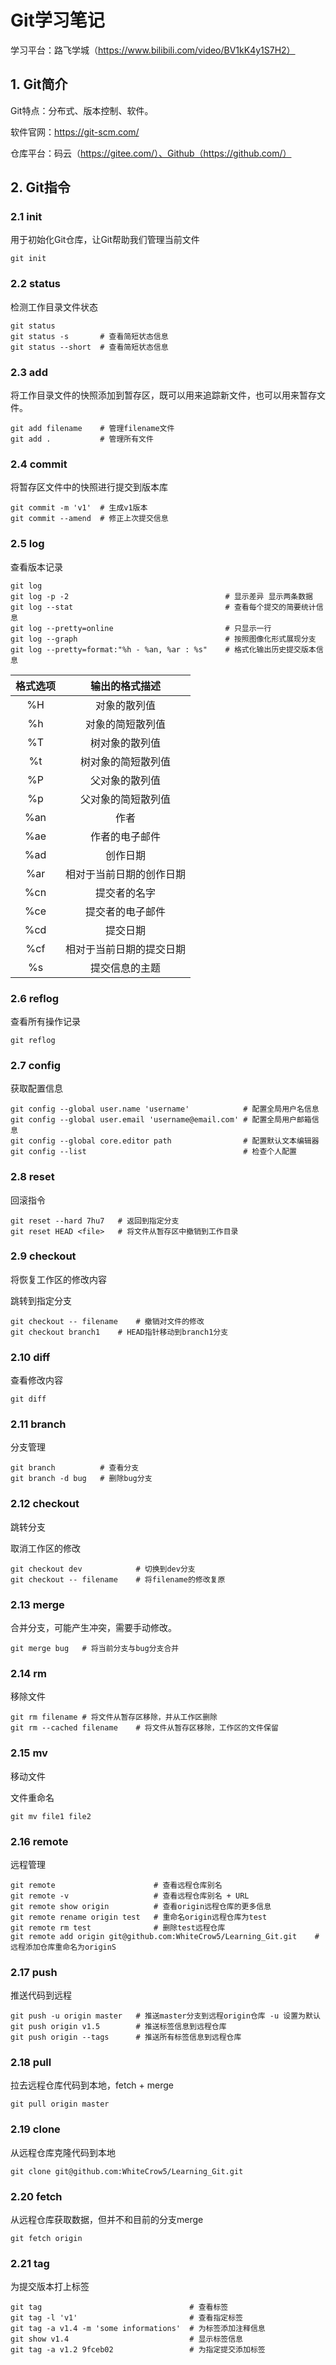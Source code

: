 # Git学习笔记

学习平台：路飞学城（https://www.bilibili.com/video/BV1kK4y1S7H2）

## 1. Git简介

Git特点：分布式、版本控制、软件。

软件官网：https://git-scm.com/

仓库平台：码云（https://gitee.com/）、Github（https://github.com/）



## 2. Git指令

### 2.1 init

用于初始化Git仓库，让Git帮助我们管理当前文件

```shell
git init
```



### 2.2 status

检测工作目录文件状态

```shell
git status
git status -s		# 查看简短状态信息
git status --short	# 查看简短状态信息
```



### 2.3 add

将工作目录文件的快照添加到暂存区，既可以用来追踪新文件，也可以用来暂存文件。

```shell
git add filename	# 管理filename文件
git add .			# 管理所有文件
```



### 2.4 commit

将暂存区文件中的快照进行提交到版本库

```shell
git commit -m 'v1'	# 生成v1版本
git commit --amend	# 修正上次提交信息

```



### 2.5 log

查看版本记录

```shell
git log
git log -p -2									# 显示差异 显示两条数据
git log --stat									# 查看每个提交的简要统计信息
git log --pretty=online							# 只显示一行
git log --graph									# 按照图像化形式展现分支
git log --pretty=format:"%h - %an, %ar : %s"	# 格式化输出历史提交版本信息
```

| 格式选项 |      输出的格式描述      |
| :------: | :----------------------: |
|    %H    |       对象的散列值       |
|    %h    |     对象的简短散列值     |
|    %T    |      树对象的散列值      |
|    %t    |    树对象的简短散列值    |
|    %P    |      父对象的散列值      |
|    %p    |    父对象的简短散列值    |
|   %an    |           作者           |
|   %ae    |      作者的电子邮件      |
|   %ad    |         创作日期         |
|   %ar    | 相对于当前日期的创作日期 |
|   %cn    |       提交者的名字       |
|   %ce    |     提交者的电子邮件     |
|   %cd    |         提交日期         |
|   %cf    | 相对于当前日期的提交日期 |
|    %s    |      提交信息的主题      |



### 2.6 reflog

查看所有操作记录

```
git reflog
```



### 2.7 config

获取配置信息

```shell
git config --global user.name 'username'			# 配置全局用户名信息
git config --global user.email 'username@email.com'	# 配置全局用户邮箱信息
git config --global core.editor path				# 配置默认文本编辑器
git config --list									# 检查个人配置
```



### 2.8 reset

回滚指令

```shell
git reset --hard 7hu7	# 返回到指定分支
git reset HEAD <file>	# 将文件从暂存区中撤销到工作目录
```



### 2.9 checkout

将恢复工作区的修改内容

跳转到指定分支

```shell
git checkout -- filename	# 撤销对文件的修改
git checkout branch1	# HEAD指针移动到branch1分支
```



### 2.10 diff

查看修改内容

```
git diff
```



### 2.11 branch

分支管理

```shell
git branch			# 查看分支
git branch -d bug	# 删除bug分支
```



### 2.12 checkout

跳转分支

取消工作区的修改

```shell
git checkout dev			# 切换到dev分支
git checkout -- filename	# 将filename的修改复原
```



### 2.13 merge

合并分支，可能产生冲突，需要手动修改。

```shell
git merge bug	# 将当前分支与bug分支合并
```



### 2.14 rm

移除文件

```shell
git rm filename	# 将文件从暂存区移除，并从工作区删除
git rm --cached filename	# 将文件从暂存区移除，工作区的文件保留
```



### 2.15 mv

移动文件

文件重命名

``` shell
git mv file1 file2
```



### 2.16 remote

远程管理

```shell
git remote 						# 查看远程仓库别名
git remote -v					# 查看远程仓库别名 + URL
git remote show origin			# 查看origin远程仓库的更多信息
git remote rename origin test	# 重命名origin远程仓库为test
git remote rm test				# 删除test远程仓库
git remote add origin git@github.com:WhiteCrow5/Learning_Git.git	# 远程添加仓库重命名为originS
```



### 2.17 push

推送代码到远程

```shell
git push -u origin master	# 推送master分支到远程origin仓库 -u 设置为默认
git push origin v1.5		# 推送标签信息到远程仓库
git push origin --tags		# 推送所有标签信息到远程仓库
```



### 2.18 pull

拉去远程仓库代码到本地，fetch + merge

```
git pull origin master
```



### 2.19 clone

从远程仓库克隆代码到本地

```shell
git clone git@github.com:WhiteCrow5/Learning_Git.git
```



### 2.20 fetch

从远程仓库获取数据，但并不和目前的分支merge

```
git fetch origin
```



### 2.21 tag

为提交版本打上标签

```shell
git tag									# 查看标签
git tag -l 'v1'							# 查看指定标签
git tag -a v1.4 -m 'some informations'	# 为标签添加注释信息
git show v1.4							# 显示标签信息
git tag -a v1.2 9fceb02					# 为指定提交添加标签
```

